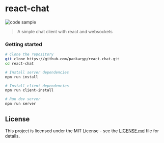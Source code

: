 # react-chat

![code sample](https://img.shields.io/badge/code-sample-yellowgreen.svg?style=flat-square)

>  A simple chat client with react and websockets

### Getting started
```sh
# Clone the repository
git clone https://github.com/pankaryp/react-chat.git
cd react-chat

# Install server dependencies
npm run install

# Install client dependencies
npm run client-install

# Run dev server
npm run server
```

## License

This project is licensed under the MIT License - see the [LICENSE.md](LICENSE.md) file for details.


